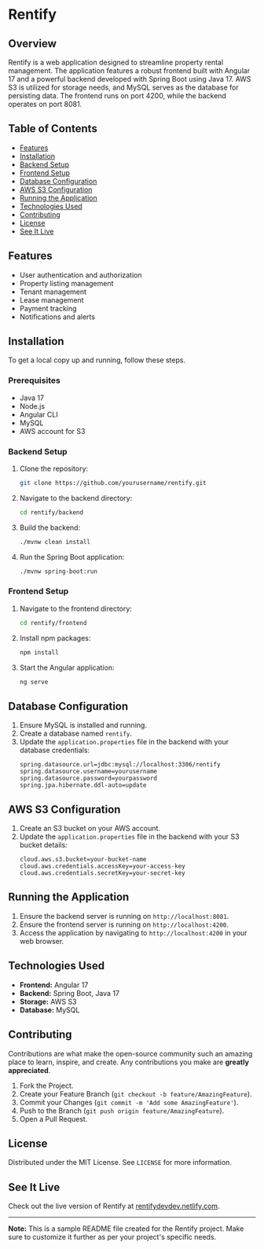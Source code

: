 # Rentify

## Overview

Rentify is a web application designed to streamline property rental management. The application features a robust frontend built with Angular 17 and a powerful backend developed with Spring Boot using Java 17. AWS S3 is utilized for storage needs, and MySQL serves as the database for persisting data. The frontend runs on port 4200, while the backend operates on port 8081.

## Table of Contents

- [Features](#features)
- [Installation](#installation)
- [Backend Setup](#backend-setup)
- [Frontend Setup](#frontend-setup)
- [Database Configuration](#database-configuration)
- [AWS S3 Configuration](#aws-s3-configuration)
- [Running the Application](#running-the-application)
- [Technologies Used](#technologies-used)
- [Contributing](#contributing)
- [License](#license)
- [See It Live](#see-it-live)

## Features

- User authentication and authorization
- Property listing management
- Tenant management
- Lease management
- Payment tracking
- Notifications and alerts

## Installation

To get a local copy up and running, follow these steps.

### Prerequisites

- Java 17
- Node.js
- Angular CLI
- MySQL
- AWS account for S3

### Backend Setup

1. Clone the repository:
    ```sh
    git clone https://github.com/yourusername/rentify.git
    ```

2. Navigate to the backend directory:
    ```sh
    cd rentify/backend
    ```

3. Build the backend:
    ```sh
    ./mvnw clean install
    ```

4. Run the Spring Boot application:
    ```sh
    ./mvnw spring-boot:run
    ```

### Frontend Setup

1. Navigate to the frontend directory:
    ```sh
    cd rentify/frontend
    ```

2. Install npm packages:
    ```sh
    npm install
    ```

3. Start the Angular application:
    ```sh
    ng serve
    ```

## Database Configuration

1. Ensure MySQL is installed and running.
2. Create a database named `rentify`.
3. Update the `application.properties` file in the backend with your database credentials:
    ```properties
    spring.datasource.url=jdbc:mysql://localhost:3306/rentify
    spring.datasource.username=yourusername
    spring.datasource.password=yourpassword
    spring.jpa.hibernate.ddl-auto=update
    ```

## AWS S3 Configuration

1. Create an S3 bucket on your AWS account.
2. Update the `application.properties` file in the backend with your S3 bucket details:
    ```properties
    cloud.aws.s3.bucket=your-bucket-name
    cloud.aws.credentials.accessKey=your-access-key
    cloud.aws.credentials.secretKey=your-secret-key
    ```

## Running the Application

1. Ensure the backend server is running on `http://localhost:8081`.
2. Ensure the frontend server is running on `http://localhost:4200`.
3. Access the application by navigating to `http://localhost:4200` in your web browser.

## Technologies Used

- **Frontend:** Angular 17
- **Backend:** Spring Boot, Java 17
- **Storage:** AWS S3
- **Database:** MySQL

## Contributing

Contributions are what make the open-source community such an amazing place to learn, inspire, and create. Any contributions you make are **greatly appreciated**.

1. Fork the Project.
2. Create your Feature Branch (`git checkout -b feature/AmazingFeature`).
3. Commit your Changes (`git commit -m 'Add some AmazingFeature'`).
4. Push to the Branch (`git push origin feature/AmazingFeature`).
5. Open a Pull Request.

## License

Distributed under the MIT License. See `LICENSE` for more information.

## See It Live

Check out the live version of Rentify at [rentifydevdev.netlify.com](https://rentifydevdev.netlify.com).

---

**Note:** This is a sample README file created for the Rentify project. Make sure to customize it further as per your project's specific needs.
